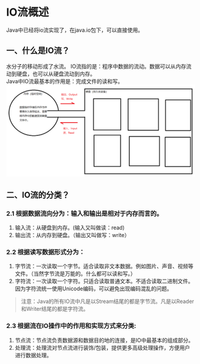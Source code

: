 # IO流概述
Java中已经将io流实现了，在java.io包下，可以直接使用。

## 一、什么是IO流？
水分子的移动形成了水流。
IO流指的是：程序中数据的流动。数据可以从内存流动到硬盘，也可以从硬盘流动到内存。   
Java中IO流最基本的作用是：完成文件的读和写。 
![](https://github.com/camelliaxiaohua/JavaSE/blob/master/Part3/src/assert/IO%E6%B5%81%E6%A6%82%E8%BF%B0.png)

## 二、IO流的分类？

### 2.1 根据数据流向分为：输入和输出是相对于内存而言的。
1. 输入流：从硬盘到内存。(输入又叫做读：read)
2. 输出流：从内存到硬盘。（输出又叫做写：write）

### 2.2 根据读写数据形式分为：
1. 字节流：一次读取一个字节。适合读取非文本数据。例如图片、声音、视频等文件。（当然字节流是万能的。什么都可以读和写。）
2. 字符流：一次读取一个字符。只适合读取普通文本。不适合读取二进制文件。因为字符流统一使用Unicode编码，可以避免出现编码混乱的问题。
>注意：Java的所有IO流中凡是以Stream结尾的都是字节流。凡是以Reader和Writer结尾的都是字符流。

### 2.3 根据流在IO操作中的作用和实现方式来分类:
1. 节点流：节点流负责数据源和数据目的地的连接，是IO中最基本的组成部分。
2. 处理流：处理流对节点流进行装饰/包装，提供更多高级处理操作，方便用户进行数据处理。




